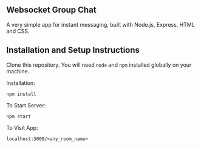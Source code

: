 ## Websocket Group Chat

A very simple app for instant messaging, built with Node.js, Express, HTML and CSS.


## Installation and Setup Instructions

Clone this repository. You will need `node` and `npm` installed globally on your machine.

Installation:

`npm install`  

To Start Server:

`npm start`  

To Visit App:

`localhost:3000/<any_room_name>`  
